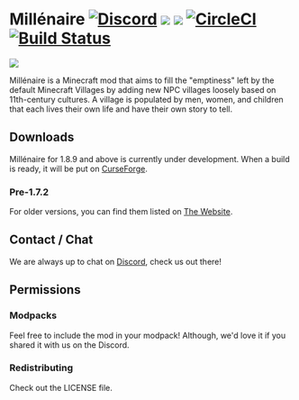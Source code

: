 Millénaire [![Discord](https://img.shields.io/discord/267477085692362772.svg?label=Chat&colorB=2D2D2D&colorA=E04E14)](https://discord.gg/eMz8HhA) [![](http://cf.way2muchnoise.eu/full_millenaire_Downloads.svg)](https://minecraft.curseforge.com/projects/millenaire) [![](http://cf.way2muchnoise.eu/versions/millenaire.svg)](https://minecraft.curseforge.com/projects/millenaire) [![CircleCI](https://circleci.com/gh/Millenaire/Millenaire.svg?style=svg)](https://circleci.com/gh/Millenaire/Millenaire) [![Build Status](https://travis-ci.org/Millenaire/Millenaire.svg?branch=Travis-CircleCI)](https://travis-ci.org/Millenaire/Millenaire)
===============
![](https://cdn.discordapp.com/attachments/378798574152187904/378799091557335040/millenaire_big.png)

Millénaire is a Minecraft mod that aims to fill the "emptiness" left by the default Minecraft Villages by adding new NPC villages loosely based on 11th-century cultures. A village is populated by men, women, and children that each lives their own life and have their own story to tell.

## Downloads
Millénaire for 1.8.9 and above is currently under development. When a build is ready, it will be put on [CurseForge](https://minecraft.curseforge.com/projects/millenaire).

### Pre-1.7.2
For older versions, you can find them listed on [The Website](http://www.millenaire.org/wiki/Version_History).

## Contact / Chat
We are always up to chat on [Discord](https://discord.gg/eMz8HhA), check us out there!

## Permissions
### Modpacks
Feel free to include the mod in your modpack! Although, we'd love it if you shared it with us on the Discord.

### Redistributing
Check out the LICENSE file.
